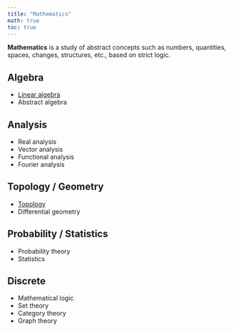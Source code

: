 ```yaml
---
title: "Mathematics"
math: true
toc: true
---
```


**Mathematics** is a study of abstract concepts such as numbers, quantities, spaces, changes, structures, etc., based on strict logic.

## Algebra
- [Linear algebra](notes/Linear%20algebra.md)
- Abstract algebra

## Analysis
- Real analysis
- Vector analysis
- Functional analysis
- Fourier analysis

## Topology / Geometry
- [Topology](notes/Topology.md)
- Differential geometry

## Probability / Statistics
- Probability theory
- Statistics

## Discrete
- Mathematical logic
- Set theory
- Category theory
- Graph theory